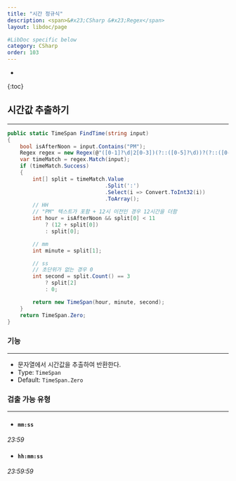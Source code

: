 ```yaml
---
title: "시간 정규식"
description: <span>&#x23;CSharp &#x23;Regex</span>
layout: libdoc/page

#LibDoc specific below
category: CSharp
order: 103
---
```

* 
{:toc}

## 시간값 추출하기
---
```csharp
public static TimeSpan FindTime(string input)
{
    bool isAfterNoon = input.Contains("PM");
    Regex regex = new Regex(@"([0-1]?\d|2[0-3])(?::([0-5]?\d))?(?::([0-5]?\d))");
    var timeMatch = regex.Match(input);
    if (timeMatch.Success)
    {
        int[] split = timeMatch.Value
                               .Split(':')
                               .Select(i => Convert.ToInt32(i))
                               .ToArray();
        // HH
        // "PM" 텍스트가 포함 + 12시 이전인 경우 12시간을 더함
        int hour = isAfterNoon && split[0] < 11 
            ? (12 + split[0]) 
            : split[0];

        // mm
        int minute = split[1];

        // ss
        // 초단위가 없는 경우 0
        int second = split.Count() == 3
            ? split[2]
            : 0;

        return new TimeSpan(hour, minute, second);
    }
    return TimeSpan.Zero;
}
```

### 기능
---
* 문자열에서 시간값을 추출하여 반환한다.
* Type: `TimeSpan`
* Default: `TimeSpan.Zero`

### 검출 가능 유형
---
* #### `mm:ss`
*23:59*
* #### `hh:mm:ss`
*23:59:59*